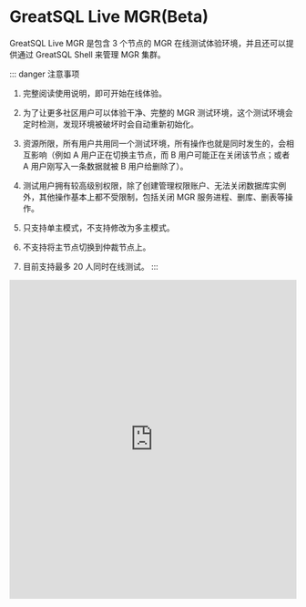 # GreatSQL Live MGR(Beta)

GreatSQL Live MGR 是包含 3 个节点的 MGR 在线测试体验环境，并且还可以提供通过 GreatSQL Shell 来管理 MGR 集群。

::: danger 注意事项

1. 完整阅读使用说明，即可开始在线体验。

2. 为了让更多社区用户可以体验干净、完整的 MGR 测试环境，这个测试环境会定时检测，发现环境被破坏时会自动重新初始化。

3. 资源所限，所有用户共用同一个测试环境，所有操作也就是同时发生的，会相互影响（例如 A 用户正在切换主节点，而 B 用户可能正在关闭该节点；或者 A 用户刚写入一条数据就被 B 用户给删除了）。

4. 测试用户拥有较高级别权限，除了创建管理权限账户、无法关闭数据库实例外，其他操作基本上都不受限制，包括关闭 MGR 服务进程、删库、删表等操作。

5. 只支持单主模式，不支持修改为多主模式。

6. 不支持将主节点切换到仲裁节点上。

7. 目前支持最多 20 人同时在线测试。
:::

<style>
iframe {
width: 100%;
border: none;
transition: transform 0.3s ease-in-out;
}
</style>
<div class="container">
<iframe src='https://demo.greatsql.cn:7443/' title='GreatSQL Live MGR' width='100%' height='560px' border=none></iframe>
</div>

